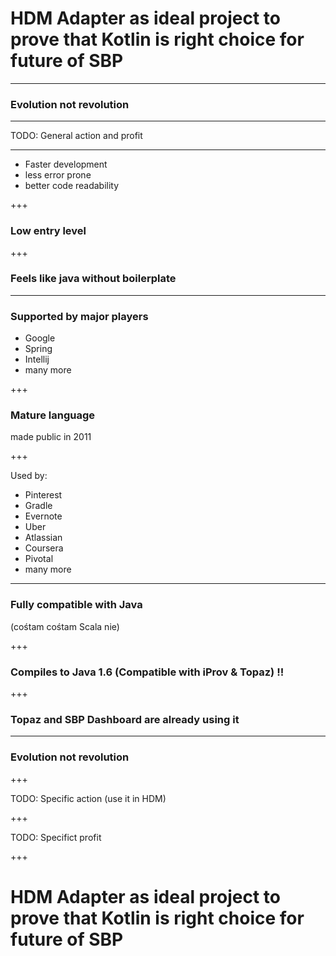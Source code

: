 # HDM Adapter as ideal project to prove that Kotlin is right choice for future of SBP

---

### Evolution not revolution

---

TODO: General action and profit

---

- Faster development
- less error prone
- better code readability

+++

### Low entry level

+++

### Feels like java without boilerplate

---

### Supported by major players

- Google
- Spring
- Intellij
- many more

+++

### Mature language 

made public in 2011

+++

Used by:
- Pinterest
- Gradle
- Evernote
- Uber
- Atlassian
- Coursera
- Pivotal
- many more

---

### Fully compatible with Java

(cośtam cośtam Scala nie)

+++

### Compiles to Java 1.6 (Compatible with iProv & Topaz) !!

+++

### Topaz and SBP Dashboard are already using it

--- 

### Evolution not revolution

+++

TODO: Specific action (use it in HDM)

+++

TODO: Specifict profit

+++

# HDM Adapter as ideal project to prove that Kotlin is right choice for future of SBP